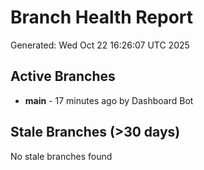 # Branch Health Report
Generated: Wed Oct 22 16:26:07 UTC 2025

## Active Branches
- **main** - 17 minutes ago by Dashboard Bot

## Stale Branches (>30 days)
No stale branches found
